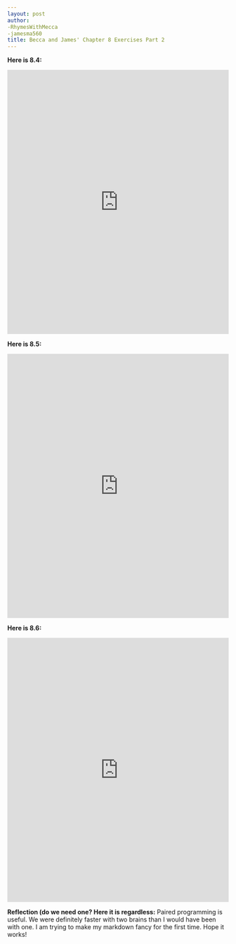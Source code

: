 ```yaml
---
layout: post
author:
-RhymesWithMecca
-jamesma560
title: Becca and James' Chapter 8 Exercises Part 2
---
```


**Here is 8.4:**
<iframe src="https://trinket.io/embed/python/c460c7b95a" width="100%" height="600" frameborder="0" marginwidth="0" marginheight="0" allowfullscreen></iframe>

**Here is 8.5:**
<iframe src="https://trinket.io/embed/python/bed31f5373" width="100%" height="600" frameborder="0" marginwidth="0" marginheight="0" allowfullscreen></iframe>

**Here is 8.6:**
<iframe src="https://trinket.io/embed/python/6913c1e4af" width="100%" height="600" frameborder="0" marginwidth="0" marginheight="0" allowfullscreen></iframe>

**Reflection (do we need one?  Here it is regardless:**
Paired programming is useful.  We were definitely faster with two brains than I would have been with one.  I am trying to make my 
markdown fancy for the first time.  Hope it works!
